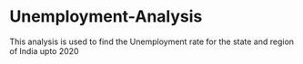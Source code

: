# Unemployment-Analysis

This analysis is used to find the Unemployment rate for the state and region of India upto 2020 
